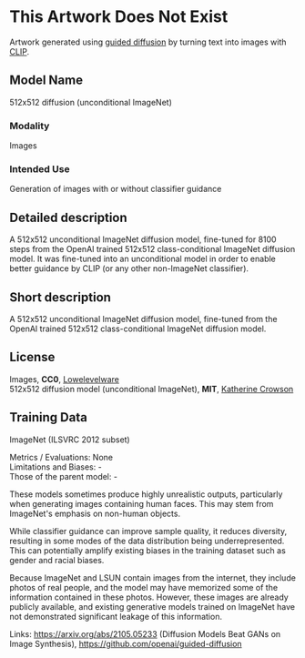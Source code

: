 # This Artwork Does Not Exist
Artwork generated using [guided diffusion](https://github.com/openai/guided-diffusion) by turning text into images with [CLIP](https://openai.com/blog/clip/).

## Model Name

512x512 diffusion (unconditional ImageNet)

### Modality

Images

### Intended Use

Generation of images with or without classifier guidance

## Detailed description

A 512x512 unconditional ImageNet diffusion model, fine-tuned for 8100 steps from the OpenAI trained 512x512 class-conditional ImageNet diffusion model. It was fine-tuned into an unconditional model in order to enable better guidance by CLIP (or any other non-ImageNet classifier).

## Short description

A 512x512 unconditional ImageNet diffusion model, fine-tuned from the OpenAI trained 512x512 class-conditional ImageNet diffusion model.

## License
Images, **CC0**, [Lowelevelware](https://github.com/lowlevelware)  
512x512 diffusion model (unconditional ImageNet), **MIT**, [Katherine Crowson](crowsonkb@gmail.com)

## Training Data

ImageNet (ILSVRC 2012 subset)

Metrics / Evaluations: None  
Limitations and Biases: -  
Those of the parent model: -

These models sometimes produce highly unrealistic outputs, particularly when generating images containing human faces. This may stem from ImageNet's emphasis on non-human objects.

While classifier guidance can improve sample quality, it reduces diversity, resulting in some modes of the data distribution being underrepresented. This can potentially amplify existing biases in the training dataset such as gender and racial biases.

Because ImageNet and LSUN contain images from the internet, they include photos of real people, and the model may have memorized some of the information contained in these photos. However, these images are already publicly available, and existing generative models trained on ImageNet have not demonstrated significant leakage of this information.

Links: https://arxiv.org/abs/2105.05233 (Diffusion Models Beat GANs on Image Synthesis), https://github.com/openai/guided-diffusion
